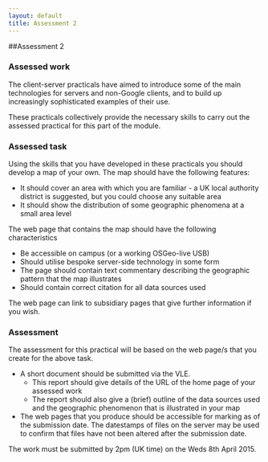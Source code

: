 ```yaml
---
layout: default
title: Assessment 2
---
```


##Assessment 2

<H3>Assessed work</H3>
<P>
The client-server practicals have aimed to introduce some of the main technologies for servers and non-Google clients, and to build up increasingly sophisticated examples of their use. 
</P>
<P>
These practicals collectively provide the necessary skills to carry out the assessed practical for this part of the module.
</P>
<H3>Assessed task</H3>
<P>
Using the skills that you have developed in these practicals you should develop a map of your own. The map should have the following features:
</P>
<UL>
<LI>It should cover an area with which you are familiar - a UK local authority district is suggested, but you could choose any suitable area</LI>
<LI>It should show the distribution of some geographic phenomena at a small area level</LI>
</UL>
<P>
The web page that contains the map should have the following characteristics
</P>
<UL>
<LI>Be accessible on campus (or a working OSGeo-live USB)</LI>
<LI>Should utilise bespoke server-side technology in some form</LI>
<LI>The page should contain text commentary describing the geographic pattern that the map illustrates</LI>
<LI>Should contain correct citation for all data sources used</LI>
</UL>
<P>
The web page can link to subsidiary pages that give further information if you wish. 
</P>
<H3>Assessment</H3>
<P>
The assessment for this practical will be based on the web page/s that you create for the above task.
</P>
<UL>
<LI>A short document should be submitted via the VLE.
<UL>
<LI>This report should give details of the URL of the home page of your assessed work</LI>
<LI>The report should also give a (brief) outline of the data sources used and the geographic phenomenon that is illustrated in your map</LI>
</UL>
</LI>
<LI>The web pages that you produce should be accessible for marking as of the submission date. The datestamps of files on the server may be used to confirm that files have not been altered after the submission date.</LI>
</UL>
<P>
The work must be submitted by 2pm (UK time) on the Weds 8th April 2015.
</P>
